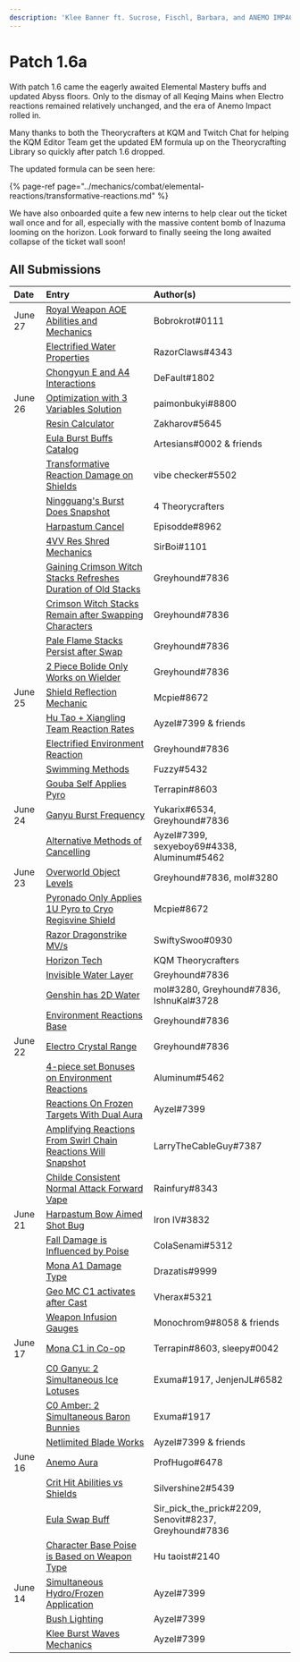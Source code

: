 ```yaml
---
description: 'Klee Banner ft. Sucrose, Fischl, Barbara, and ANEMO IMPACT'
---
```


# Patch 1.6a

With patch 1.6 came the eagerly awaited Elemental Mastery buffs and updated Abyss floors. Only to the dismay of all Keqing Mains when Electro reactions remained relatively unchanged, and the era of Anemo Impact rolled in.

Many thanks to both the Theorycrafters at KQM and Twitch Chat for helping the KQM Editor Team get the updated EM formula up on the Theorycrafting Library so quickly after patch 1.6 dropped. 

The updated formula can be seen here: 

{% page-ref page="../mechanics/combat/elemental-reactions/transformative-reactions.md" %}

We have also onboarded quite a few new interns to help clear out the ticket wall once and for all, especially with the massive content bomb of Inazuma looming on the horizon. Look forward to finally seeing the long awaited collapse of the ticket wall soon!

## All Submissions

| Date | Entry | Author\(s\) |
| :--- | :--- | :--- |
| June 27 | [Royal Weapon AOE Abilities and Mechanics](../../evidence/mechanics/equipment/weapons.md#royal-series-aoe-abilities-and-mechanics) | Bobrokrot\#0111 |
|  | [Electrified Water Properties](../../evidence/mechanics/fluff/overworld.md#electrified-water-properties) | RazorClaws\#4343 |
|  | [Chongyun E and A4 Interactions](../../evidence/characters/cryo/chongyun.md#chongyun-e-and-a4-interactions) | DeFault\#1802 |
| June 26 | [Optimization with 3 Variables Solution](../../resources/links.md#miscellaneous) | paimonbukyi\#8800 |
|  | [Resin Calculator](../../resources/calculators.md#resin-calculator) | Zakharov\#5645 |
|  | [Eula Burst Buffs Catalog](../../evidence/characters/cryo/eula.md#eula-burst-buffs-catalog) | Artesians\#0002 & friends |
|  | [Transformative Reaction Damage on Shields](../../evidence/mechanics/enemies/enemy-shields.md#transformative-reaction-damage-on-shields) | vibe checker\#5502 |
|  | [Ningguang's Burst Does Snapshot](../../evidence/characters/geo/ningguang.md#ningguang-burst-does-snapshot) | 4 Theorycrafters |
|  | [Harpastum Cancel](../../evidence/mechanics/fluff/miscellaneous-entries.md#harpastum-cancel) | Episodde\#8962 |
|  | [4VV Res Shred Mechanics](../../evidence/mechanics/equipment/artifacts.md#4pc-viridescent-venerer-res-shred-mechanics) | SirBoi\#1101 |
|  | [Gaining Crimson Witch Stacks Refreshes Duration of Old Stacks](../../evidence/mechanics/equipment/artifacts.md#gaining-stacks-refreshes-the-duration-of-old-stacks) | Greyhound\#7836 |
|  | [Crimson Witch Stacks Remain after Swapping Characters](../../evidence/mechanics/equipment/artifacts.md#crimson-witch-stacks-remain-after-swapping-characters) | Greyhound\#7836 |
|  | [Pale Flame Stacks Persist after Swap](../../evidence/mechanics/equipment/artifacts.md#4pc-pale-flame-stacks-persist-after-swap) | Greyhound\#7836 |
|  | [2 Piece Bolide Only Works on Wielder](../../evidence/mechanics/equipment/artifacts.md#2-piece-set-bonus-only-works-on-user) | Greyhound\#7836 |
| June 25 | [Shield Reflection Mechanic](../../evidence/mechanics/enemies/enemy-interactions.md#shield-reflection-mechanic) | Mcpie\#8672 |
|  | [Hu Tao + Xiangling Team Reaction Rates](../../evidence/characters/pyro/hu-tao.md#hutao-and-xiangling-vape) | Ayzel\#7399 & friends |
|  | [Electrified Environment Reaction](../../evidence/mechanics/fluff/overworld.md#electrified-environment-reaction) | Greyhound\#7836 |
|  | [Swimming Methods](../../evidence/mechanics/gameplay-mechanics/movement-and-physics.md#swimming-methods) | Fuzzy\#5432 |
|  | [Gouba Self Applies Pyro](../../evidence/characters/pyro/xiangling.md#guoba-self-applies-pyro) | Terrapin\#8603 |
| June 24 | [Ganyu Burst Frequency](../../evidence/characters/cryo/ganyu.md#ganyu-burst-frequency) | Yukarix\#6534, Greyhound\#7836 |
|  | [Alternative Methods of Cancelling](../../evidence/mechanics/fluff/miscellaneous-entries.md#cancelling-abilities) | Ayzel\#7399, sexyeboy69\#4338, Aluminum\#5462 |
| June 23 | [Overworld Object Levels](../../evidence/mechanics/fluff/overworld.md#overworld-entities-have-levels) | Greyhound\#7836, mol\#3280 |
|  | [Pyronado Only Applies 1U Pyro to Cryo Regisvine Shield](../../evidence/characters/pyro/xiangling.md#pyronado-only-applies-1u-to-cryo-regisvine-shield) | Mcpie\#8672 |
|  | [Razor Dragonstrike MV/s](../../evidence/characters/electro/razor.md#razor-dragonstrike-mv-s) | SwiftySwoo\#0930 |
|  | [Horizon Tech](../../evidence/mechanics/gameplay-mechanics/bugs.md#horizon-tech) | KQM Theorycrafters |
|  | [Invisible Water Layer](../../evidence/mechanics/fluff/overworld.md#invisible-water-layer) | Greyhound\#7836 |
|  | [Genshin has 2D Water](../../evidence/mechanics/fluff/overworld.md#genshin-has-2d-water) | mol\#3280, Greyhound\#7836, IshnuKal\#3728 |
|  | [Environment Reactions Base](../../evidence/mechanics/fluff/overworld.md#environment-reactions-base) | Greyhound\#7836 |
| June 22 | [Electro Crystal Range](../../evidence/mechanics/fluff/overworld.md#electro-crystal-range) | Greyhound\#7836 |
|  | [4-piece set Bonuses on Environment Reactions](../../evidence/mechanics/fluff/overworld.md#4-piece-set-bonuses-on-environment-reactions) | Aluminum\#5462 |
|  | [Reactions On Frozen Targets With Dual Aura](../../evidence/mechanics/combat/elemental-reactions/transformative-reactions.md#reactions-on-frozen-targets-with-dual-aura) | Ayzel\#7399 |
|  | [Amplifying Reactions From Swirl Chain Reactions Will Snapshot](../../evidence/mechanics/combat/elemental-reactions/transformative-reactions.md#amplifying-reactions-from-swirls-will-snapshot) | LarryTheCableGuy\#7387 |
|  | [Childe Consistent Normal Attack Forward Vape](../../evidence/characters/hydro/tartaglia.md#childe-consistent-normal-attack-forward-vape) | Rainfury\#8343 |
| June 21 | [Harpastum Bow Aimed Shot Bug](../../evidence/mechanics/gameplay-mechanics/bugs.md#aiming-harpastum) | Iron IV\#3832 |
|  | [Fall Damage is Influenced by Poise](../../evidence/mechanics/combat/poise.md#fall-damage-is-influenced-by-poise) | ColaSenami\#5312 |
|  | [Mona A1 Damage Type](../../evidence/characters/hydro/mona.md#a1-damage-type) | Drazatis\#9999 |
|  | [Geo MC C1 activates after Cast](../../evidence/characters/geo/traveler-geo.md#geo-mc-c1-activation-after-cast) | Vherax\#5321 |
|  | [Weapon Infusion Gauges](../../evidence/mechanics/gameplay-mechanics/weapon-infusion.md#weapon-gauges) | Monochrom9\#8058 & friends |
| June 17 | [Mona C1 in Co-op](../../evidence/characters/hydro/mona.md#c1-co-op-clarification) | Terrapin\#8603, sleepy\#0042 |
|  | [C0 Ganyu: 2 Simultaneous Ice Lotuses](../../evidence/characters/cryo/ganyu.md#c0-ganyu-2-simultaneous-ice-lotuses) | Exuma\#1917, JenjenJL\#6582 |
|  | [C0 Amber: 2 Simultaneous Baron Bunnies](../../evidence/characters/pyro/amber.md#c0-amber-2-simultaneous-baron-bunnies) | Exuma\#1917 |
|  | [Netlimited Blade Works](../../evidence/mechanics/gameplay-mechanics/bugs.md#netlimited-blade-works) | Ayzel\#7399 & friends |
| June 16 | [Anemo Aura](../../evidence/characters/anemo/jean.md#anemo-aura) | ProfHugo\#6478 |
|  | [Crit Hit Abilities vs Shields](../../evidence/mechanics/enemies/enemy-shields.md#critial-hit-triggered-abilities-interactions-with-shields) | Silvershine2\#5439 |
|  | [Eula Swap Buff](../../evidence/characters/cryo/eula.md#eula-swap-buff) | Sir\_pick\_the\_prick\#2209, Senovit\#8237, Greyhound\#7836 |
|  | [Character Base Poise is Based on Weapon Type](../../evidence/mechanics/combat/poise.md#character-base-poise-is-based-on-weapon-type) | Hu taoist\#2140 |
| June 14 | [Simultaneous Hydro/Frozen Application](../../evidence/mechanics/combat/elemental-reactions/transformative-reactions.md#simultaneous-hydro-frozen-application) | Ayzel\#7399 |
|  | [Bush Lighting](../../evidence/mechanics/fluff/miscellaneous-entries.md#bush-lighting) | Ayzel\#7399 |
|  | [Klee Burst Waves Mechanics](../../evidence/characters/pyro/klee.md#klee-burst-waves-mechanics) | Ayzel\#7399 |

